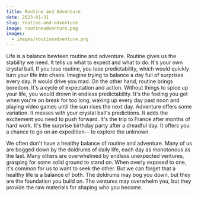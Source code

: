 ```yaml
---
title: Routine and Adventure
date: 2023-01-31
slug: routine-and-adventure
image: routineadventure.png
images:
  - images/routineadventure.png
---
```


Life is a balance bewteen routine and adventure. Routine gives us the stability we need. It tells us what to expect and what to do. It's your own crystal ball. If you lose routine, you lose predictability, which would quickly turn your life into chaos. Imagine trying to balance a day full of surprises every day. It would drive you mad. On the other hand, routine brings boredom. It's a cycle of expectation and action. Without things to spice up your life, you would drown in endless predictability. It's the feeling you get when you're on break for too long, waking up every day past noon and playing video games until the sun rises the next day. Adventure offers some variation. It messes with your crystal ball's predictions. It adds the excitement you need to push forward. It's the trip to France after months of hard work. It's the surprise birthday party after a dreadful day. It offers you a chance to go on an expedition-- to explore the unknown. 

We often don't have a healthy balance of routine and adventure. Many of us are bogged down by the doldrums of daily life, each day as monotonous as the last. Many others are overwhelmed by endless unexpected ventures, grasping for some solid ground to stand on. When overly exposed to one, it's common for us to want to seek the other. But we can forget that a healthy life is a balance of both. The doldrums may bog you down, but they are the foundation you build on. The ventures may overwhelm you, but they provide the raw materials for shaping who you become. 

